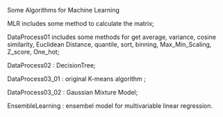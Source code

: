 Some Algorithms for Machine Learning


MLR includes some method to calculate the matrix;

DataProcess01 includes some methods for get average, variance, cosine similarity, Euclidean Distance, quantile, sort, binning, Max_Min_Scaling, Z_score, One_hot;

DataProcess02    : DecisionTree;

DataProcess03_01 : original K-means algorithm ;

DataProcess03_02 : Gaussian Mixture Model;

EnsembleLearning : ensembel model for multivariable linear regression.

